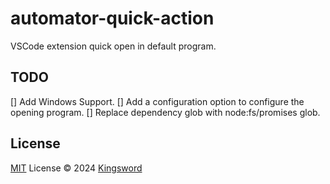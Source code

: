 # automator-quick-action

VSCode extension quick open in default program.

## TODO
[] Add Windows Support.
[] Add a configuration option to configure the opening program.
[] Replace dependency glob with node:fs/promises glob.

## License

[MIT](./LICENSE.md) License © 2024 [Kingsword](https://github.com/kingsword09)
